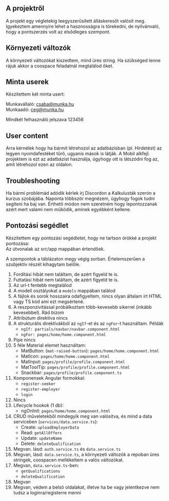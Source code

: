 ## A projektről

A projekt egy végletekig leegyszerűsített álláskeresőt valósít meg. Igyekeztem amennyire lehet a hasznosságra is törekedni, de nyilvánvaló, hogy a pontszerzés volt az elsődleges szempont.

## Környezeti változók

A környezeti változókat kiszedtem, mind üres string. Ha szükséged lenne rájuk akkor a coospace feladatnál megtalálod őket.

## Minta userek

Készítettem két minta usert:

Munkavállaló: csaba@munka.hu  
Munkaadó: ceg@munka.hu

Mindkét felhasználó jelszava 123456

## User content

Arra kérnélek hogy ha bármit létrehozol az adatbázisban (pl. Hirdetést) az legyen nyomdafestéket tűrő, ugyanis mások is látják. A Mobil alkfejl. projektem is ezt az adatbázist használja, úgyhogy ott is látszódni fog az, amit létrehozol ezen az oldalon.

## Troubleshooting

Ha bármi problémád adódik kérlek írj Discordon a Kalkulusták szerón a kurzus szobájába.
Naponta többször megnézem, úgyhogy fogok tudni segíteni ha baj van. Érthető módon nem szeretném hogy lepontozzanak azért mert valami nem működik, aminek egyébként kellene.

## Pontozási segédlet

Készítettem egy pontozási segédletet, hogy ne tartson örökké a projekt pontozása:  
Az útvonalak az src/app mappában értendőek.

A szempontok a táblázaton megy végig sorban. Értelemszerűen a szubjektív részét kihagytam belőle.

1. Fordítási hibát nem találtam, de azért figyeld te is.  
2. Futtatási hibát nem találtam, de azért figyeld te is.
3. Az url-t fentebb megtalálod  
4. A modell osztályokat a `models` mappában találod
5. A fájlok és sorok hosszaira odafigyeltem, nincs olyan általam írt HTML vagy TS kód ami ezt megsértené.
6. A reszponzivitással próbálkoztam több-kevesebb sikerrel (inkább kevesebbel). Rád bízom
7. Attribútum direktíva nincs
8. A strukturális direktívákból az `ngIf`-et és az `ngFor`-t használtam. Példák
    - `ngIf: partials/navbar/navbar.component.html`
    - `ngFor: pages/home/home.component.html`
9. Pipe nincs
10. 5 féle Material elemet használtam:
    - MatButton: (`mat-raised-button`): `pages/home/home.component.html`
    - MatIcon: `pages/home/home.component.html`
    - MatInput: `pages/profile/profile.component.html`
    - MatToolTip: `pages/profile/profile.component.html`
    - Snackbar: `pages/profile/profile.component.ts`
11. Komponensek Angular formokkal:
    - `register-seeker`
    - `register-employer`
    - `login`
12. Nincs
13. Lifecycle hookok (1 db):
    - ngOnInit: `pages/home/home.component.html`
14. CRUD műveletekből mindegyik meg van valósítva, és mind a data serviceben (`services/data.service.ts`):
    - Create: `uploadEmployerData`
    - Read: `getAllOffers`
    - Update: `updateName`
    - Delete: `deleteQualification`
15. Megvan. lásd: `auth.service.ts` és `data.service.ts`
16. Megvan, lásd: `data.service.ts`, a környezeti változók a repoban üres stringek, coospacen mellékeltem a valós változókat.
17. Megvan, `data.service.ts`-ben:
    - `getQualifications`
    - `deleteQualification`
18. Megvan
19. Megvan, védem a belső oldalakat, illetve ha be vagy jelentkezve nem tudsz a loginra/registerre menni

